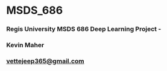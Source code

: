 # MSDS_686
### Regis University MSDS 686 Deep Learning Project - 
### Kevin Maher 
### vettejeep365@gmail.com
